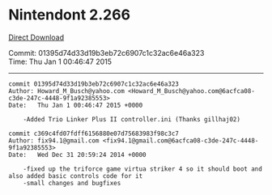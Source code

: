 # Nintendont 2.266
[Direct Download](./Nintendont.zip)

Commit: 01395d74d33d19b3eb72c6907c1c32ac6e46a323  
Time: Thu Jan 1 00:46:47 2015   

-----

```
commit 01395d74d33d19b3eb72c6907c1c32ac6e46a323
Author: Howard_M_Busch@yahoo.com <Howard_M_Busch@yahoo.com@6acfca08-c3de-247c-4448-9f1a92385553>
Date:   Thu Jan 1 00:46:47 2015 +0000

    -Added Trio Linker Plus II controller.ini (Thanks gillhaj02)
```

```
commit c369c4fd07fdff6156880e07d75683983f98c3c7
Author: fix94.1@gmail.com <fix94.1@gmail.com@6acfca08-c3de-247c-4448-9f1a92385553>
Date:   Wed Dec 31 20:59:24 2014 +0000

    -fixed up the triforce game virtua striker 4 so it should boot and also added basic controls code for it
    -small changes and bugfixes
```
